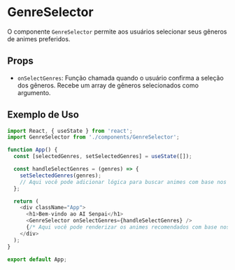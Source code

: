 # GenreSelector

O componente `GenreSelector` permite aos usuários selecionar seus gêneros de animes preferidos.

## Props

- `onSelectGenres`: Função chamada quando o usuário confirma a seleção dos gêneros. Recebe um array de gêneros selecionados como argumento.

## Exemplo de Uso

```javascript
import React, { useState } from 'react';
import GenreSelector from './components/GenreSelector';

function App() {
  const [selectedGenres, setSelectedGenres] = useState([]);

  const handleSelectGenres = (genres) => {
    setSelectedGenres(genres);
    // Aqui você pode adicionar lógica para buscar animes com base nos gêneros selecionados
  };

  return (
    <div className="App">
      <h1>Bem-vindo ao AI Senpai</h1>
      <GenreSelector onSelectGenres={handleSelectGenres} />
      {/* Aqui você pode renderizar os animes recomendados com base nos gêneros selecionados */}
    </div>
  );
}

export default App;
```
